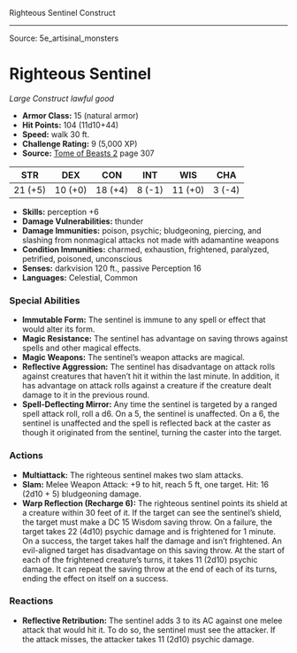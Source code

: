 <MonsterName/>Righteous Sentinel</MonsterName>
<CreatureType/>Construct</CreatureType>



---

Source: 5e_artisinal_monsters

# Righteous Sentinel

*Large* *Construct* *lawful good*

- **Armor Class:** 15 (natural armor)
- **Hit Points:** 104 (11d10+44)
- **Speed:** walk 30 ft.
- **Challenge Rating:** 9 (5,000 XP)
- **Source:** [Tome of Beasts 2](https://koboldpress.com/kpstore/product/tome-of-beasts-2-for-5th-edition) page 307

| STR | DEX | CON | INT | WIS | CHA |
| --- | --- | --- | --- | --- | --- |
| 21 (+5) | 10 (+0) | 18 (+4) | 8 (-1) | 11 (+0) | 3 (-4) |

- **Skills:** perception +6
- **Damage Vulnerabilities:** thunder
- **Damage Immunities:** poison, psychic; bludgeoning, piercing, and slashing from nonmagical attacks not made with adamantine weapons
- **Condition Immunities:** charmed, exhaustion, frightened, paralyzed, petrified, poisoned, unconscious
- **Senses:** darkvision 120 ft., passive Perception 16
- **Languages:** Celestial, Common

### Special Abilities

- **Immutable Form:** The sentinel is immune to any spell or effect that would alter its form.
- **Magic Resistance:** The sentinel has advantage on saving throws against spells and other magical effects.
- **Magic Weapons:** The sentinel’s weapon attacks are magical.
- **Reflective Aggression:** The sentinel has disadvantage on attack rolls against creatures that haven’t hit it within the last minute. In addition, it has advantage on attack rolls against a creature if the creature dealt damage to it in the previous round.
- **Spell-Deflecting Mirror:** Any time the sentinel is targeted by a ranged spell attack roll, roll a d6. On a 5, the sentinel is unaffected. On a 6, the sentinel is unaffected and the spell is reflected back at the caster as though it originated from the sentinel, turning the caster into the target.

### Actions

- **Multiattack:** The righteous sentinel makes two slam attacks.
- **Slam:** Melee Weapon Attack: +9 to hit, reach 5 ft, one target. Hit: 16 (2d10 + 5) bludgeoning damage.
- **Warp Reflection (Recharge 6):** The righteous sentinel points its shield at a creature within 30 feet of it. If the target can see the sentinel’s shield, the target must make a DC 15 Wisdom saving throw. On a failure, the target takes 22 (4d10) psychic damage and is frightened for 1 minute. On a success, the target takes half the damage and isn’t frightened. An evil-aligned target has disadvantage on this saving throw. At the start of each of the frightened creature’s turns, it takes 11 (2d10) psychic damage. It can repeat the saving throw at the end of each of its turns, ending the effect on itself on a success.

### Reactions

- **Reflective Retribution:** The sentinel adds 3 to its AC against one melee attack that would hit it. To do so, the sentinel must see the attacker. If the attack misses, the attacker takes 11 (2d10) psychic damage.




